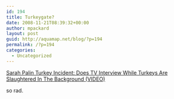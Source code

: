 ```yaml
---
id: 194
title: Turkeygate?
date: 2008-11-21T08:39:32+00:00
author: mpackard
layout: post
guid: http://aquamap.net/blog/?p=194
permalink: /?p=194
categories:
  - Uncategorized
---
```

[Sarah Palin Turkey Incident: Does TV Interview While Turkeys Are Slaughtered In The Background (VIDEO)](http://www.huffingtonpost.com/2008/11/20/sarah-palin-holds-news-co_n_145375.html)

so rad.